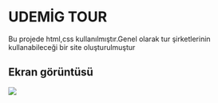<h1>UDEMİG TOUR </h1>

Bu projede html,css kullanılmıştır.Genel olarak tur şirketlerinin kullanabileceği bir site oluşturulmuştur

<h2>Ekran görüntüsü</h2>

![](ekran.gif)